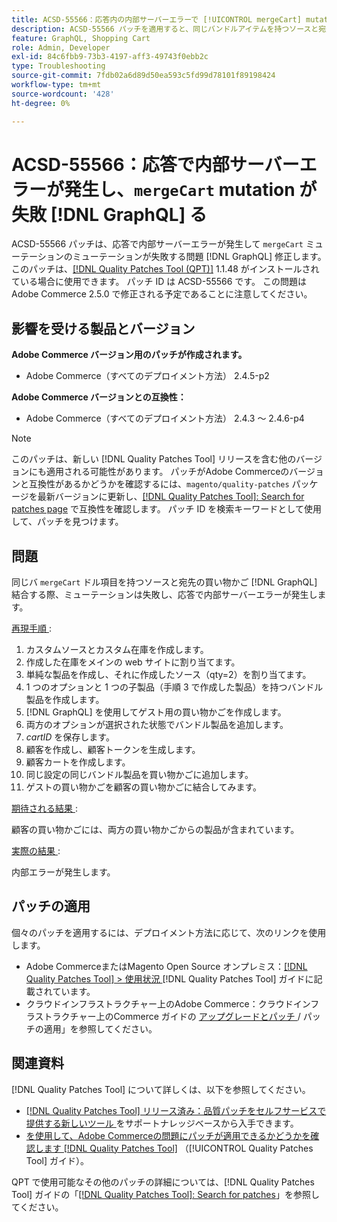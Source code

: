 ```yaml
---
title: ACSD-55566：応答内の内部サーバーエラーで [!UICONTROL mergeCart] mutation が失敗  [!DNL GraphQL]  る
description: ACSD-55566 パッチを適用すると、同じバンドルアイテムを持つソースと宛先の買い物かごを結合する際に、「mergeCart」ミューテーションが内部サーバーエラー in [!DNL GraphQL] response で失敗するAdobe Commerceの問題を修正できます。
feature: GraphQL, Shopping Cart
role: Admin, Developer
exl-id: 84c6fbb9-73b3-4197-aff3-49743f0ebb2c
type: Troubleshooting
source-git-commit: 7fdb02a6d89d50ea593c5fd99d78101f89198424
workflow-type: tm+mt
source-wordcount: '428'
ht-degree: 0%

---
```


# ACSD-55566：応答で内部サーバーエラーが発生し、`mergeCart` mutation が失敗 [!DNL GraphQL] る

ACSD-55566 パッチは、応答で内部サーバーエラーが発生して `mergeCart` ミューテーションのミューテーションが失敗する問題 [!DNL GraphQL] 修正します。 このパッチは、[[!DNL Quality Patches Tool (QPT)]](https://experienceleague.adobe.com/ja/docs/commerce-operations/tools/quality-patches-tool/quality-patches-tool-to-self-serve-quality-patches) 1.1.48 がインストールされている場合に使用できます。 パッチ ID は ACSD-55566 です。 この問題はAdobe Commerce 2.5.0 で修正される予定であることに注意してください。

## 影響を受ける製品とバージョン

**Adobe Commerce バージョン用のパッチが作成されます。**

* Adobe Commerce（すべてのデプロイメント方法） 2.4.5-p2

**Adobe Commerce バージョンとの互換性：**

* Adobe Commerce（すべてのデプロイメント方法） 2.4.3 ～ 2.4.6-p4

>[!NOTE]
>
>このパッチは、新しい [!DNL Quality Patches Tool] リリースを含む他のバージョンにも適用される可能性があります。 パッチがAdobe Commerceのバージョンと互換性があるかどうかを確認するには、`magento/quality-patches` パッケージを最新バージョンに更新し、[[!DNL Quality Patches Tool]: Search for patches page](https://experienceleague.adobe.com/tools/commerce-quality-patches/index.html?lang=ja) で互換性を確認します。 パッチ ID を検索キーワードとして使用して、パッチを見つけます。

## 問題

同じバ `mergeCart` ドル項目を持つソースと宛先の買い物かご [!DNL GraphQL] 結合する際、ミューテーションは失敗し、応答で内部サーバーエラーが発生します。

<u> 再現手順 </u>:

1. カスタムソースとカスタム在庫を作成します。
1. 作成した在庫をメインの web サイトに割り当てます。
1. 単純な製品を作成し、それに作成したソース（qty=2）を割り当てます。
1. 1 つのオプションと 1 つの子製品（手順 3 で作成した製品）を持つバンドル製品を作成します。
1. [!DNL GraphQL] を使用してゲスト用の買い物かごを作成します。
1. 両方のオプションが選択された状態でバンドル製品を追加します。
1. *cartID* を保存します。
1. 顧客を作成し、顧客トークンを生成します。
1. 顧客カートを作成します。
1. 同じ設定の同じバンドル製品を買い物かごに追加します。
1. ゲストの買い物かごを顧客の買い物かごに結合してみます。

<u> 期待される結果 </u>:

顧客の買い物かごには、両方の買い物かごからの製品が含まれています。

<u> 実際の結果 </u>:

内部エラーが発生します。

## パッチの適用

個々のパッチを適用するには、デプロイメント方法に応じて、次のリンクを使用します。

* Adobe CommerceまたはMagento Open Source オンプレミス：[[!DNL Quality Patches Tool] > 使用状況 ](/help/tools/quality-patches-tool/usage.md) [!DNL Quality Patches Tool] ガイドに記載されています。
* クラウドインフラストラクチャー上のAdobe Commerce：クラウドインフラストラクチャー上のCommerce ガイドの [ アップグレードとパッチ ](https://experienceleague.adobe.com/docs/commerce-cloud-service/user-guide/develop/upgrade/apply-patches.html?lang=ja)/ パッチの適用」を参照してください。

## 関連資料

[!DNL Quality Patches Tool] について詳しくは、以下を参照してください。

* [[!DNL Quality Patches Tool]  リリース済み：品質パッチをセルフサービスで提供する新しいツール ](https://experienceleague.adobe.com/ja/docs/commerce-operations/tools/quality-patches-tool/quality-patches-tool-to-self-serve-quality-patches) をサポートナレッジベースから入手できます。
* [ を使用して、Adobe Commerceの問題にパッチが適用できるかどうかを確認します  [!DNL Quality Patches Tool]](/help/tools/quality-patches-tool/patches-available-in-qpt/check-patch-for-magento-issue-with-magento-quality-patches.md) （[!UICONTROL Quality Patches Tool] ガイド）。


QPT で使用可能なその他のパッチの詳細については、[!DNL Quality Patches Tool] ガイドの「[[!DNL Quality Patches Tool]: Search for patches](https://experienceleague.adobe.com/tools/commerce-quality-patches/index.html?lang=ja)」を参照してください。
